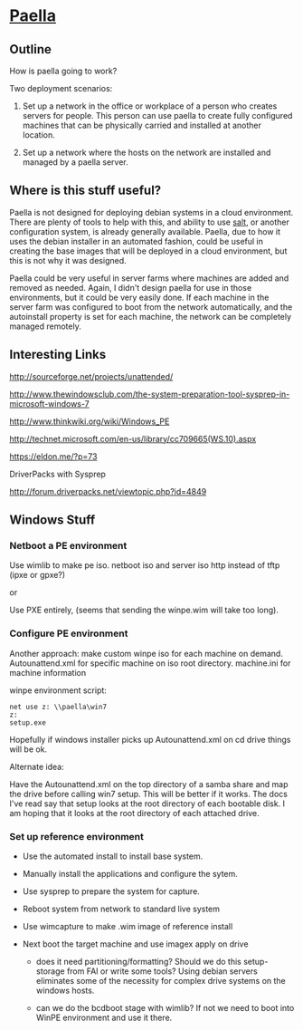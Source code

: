 # [Paella](#)

## Outline

How is paella going to work?

Two deployment scenarios:

1. Set up a network in the office or workplace of a person who creates servers 
   for people.  This person can use paella to create fully configured machines 
   that can be physically carried and installed at another location.

2. Set up a network where the hosts on the network are installed and managed 
   by a paella server.

## Where is this stuff useful?

Paella is not designed for deploying debian systems in a cloud environment.  
There are plenty of tools to help with this, and ability to use 
[salt](saltstack.org), or another configuration system, is already 
generally available.  Paella, due to how it uses the debian installer 
in an automated fashion, could be useful in creating the base images that 
will be deployed in a cloud environment, but this is not why it was 
designed.

Paella could be very useful in server farms where machines are added and 
removed as needed.  Again, I didn't design paella for use in those 
environments, but it could be very easily done.  If each machine in the 
server farm was configured to boot from the network automatically, and 
the autoinstall property is set for each machine, the network can be 
completely managed remotely.

## Interesting Links

http://sourceforge.net/projects/unattended/

http://www.thewindowsclub.com/the-system-preparation-tool-sysprep-in-microsoft-windows-7

http://www.thinkwiki.org/wiki/Windows_PE

http://technet.microsoft.com/en-us/library/cc709665(WS.10).aspx

https://eldon.me/?p=73


DriverPacks with Sysprep

http://forum.driverpacks.net/viewtopic.php?id=4849

## Windows Stuff

### Netboot a PE environment

Use wimlib to make pe iso.
netboot iso and server iso http instead of tftp (ipxe or gpxe?)

or

Use PXE entirely, (seems that sending the winpe.wim will 
take too long).

### Configure PE environment

Another approach:  make custom winpe iso for each machine on demand.
Autounattend.xml for specific machine on iso root directory.
machine.ini for machine information

winpe environment script:

```
net use z: \\paella\win7
z:
setup.exe
```

Hopefully if windows installer picks up Autounattend.xml on cd drive
things will be ok.

Alternate idea:

Have the Autounattend.xml on the top directory of a samba share 
and map the drive before calling win7 setup.  This will be better 
if it works.  The docs I've read say that setup looks at the root 
directory of each bootable disk.  I am hoping that it looks at the 
root directory of each attached drive.



### Set up reference environment

- Use the automated install to install base system.

- Manually install the applications and configure the sytem.

- Use sysprep to prepare the system for capture.

- Reboot system from network to standard live system

- Use wimcapture to make .wim image of reference install

- Next boot the target machine and use imagex apply on drive

	- does it need partitioning/formatting?  Should we do this 
	  setup-storage from FAI or write some tools?  Using debian
	  servers eliminates some of the necessity for complex drive
	  systems on the windows hosts.
	
	- can we do the bcdboot stage with wimlib?  If not we need to 
	  boot into WinPE environment and use it there.
	  
